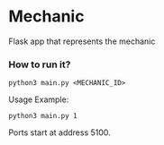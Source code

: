 # Mechanic

Flask app that represents the mechanic

### How to run it?

```
python3 main.py <MECHANIC_ID>
```

Usage Example:

```
python3 main.py 1
```

Ports start at address 5100.
